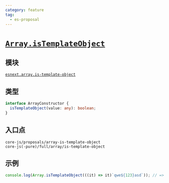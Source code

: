 ```yaml
---
category: feature
tag:
  - es-proposal
---
```


# [`Array.isTemplateObject`](https://github.com/tc39/proposal-array-is-template-object)

## 模块

[`esnext.array.is-template-object`](https://github.com/zloirock/core-js/blob/master/packages/core-js/modules/esnext.array.is-template-object.js)

## 类型

```ts
interface ArrayConstructor {
  isTemplateObject(value: any): boolean;
}
```

## 入口点

```
core-js/proposals/array-is-template-object
core-js(-pure)/full/array/is-template-object
```

## 示例

```js
console.log(Array.isTemplateObject(((it) => it)`qwe${123}asd`)); // => true
```
